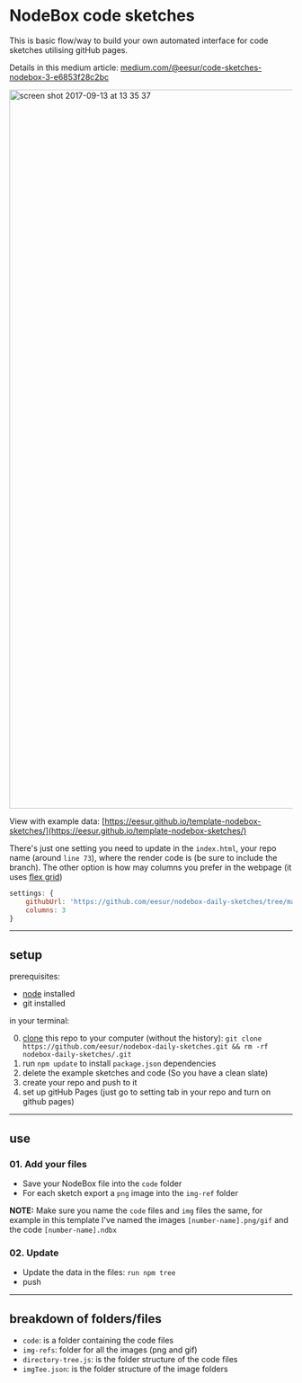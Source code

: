 # NodeBox code sketches

This is basic flow/way to build your own automated interface for code sketches utilising gitHub pages.

Details in this medium article: [medium.com/@eesur/code-sketches-nodebox-3-e6853f28c2bc](https://medium.com/@eesur/code-sketches-nodebox-3-e6853f28c2bc)

<img width="1280" alt="screen shot 2017-09-13 at 13 35 37" src="https://user-images.githubusercontent.com/1597761/30397172-df05e356-98c3-11e7-8eef-73bc3cee6d23.png">

View with example data: [https://eesur.github.io/template-nodebox-sketches/](https://eesur.github.io/template-nodebox-sketches/)

There's just one setting you need to update in the `index.html`, your repo name (around `line 73`), where the render code is (be sure to include the branch). The other option is how may columns you prefer in the webpage (it uses [flex grid](https://developer.mozilla.org/en-US/docs/Web/CSS/CSS_Flexible_Box_Layout/Using_CSS_flexible_boxes))

``` js
settings: {
    githubUrl: 'https://github.com/eesur/nodebox-daily-sketches/tree/master/',
    columns: 3
}
```


-----------

## setup

prerequisites: 
- [node](https://nodejs.org/en/) installed
- git installed

in your terminal:

0. [clone](https://help.github.com/articles/cloning-a-repository/) this repo to your computer (without the history): `git clone https://github.com/eesur/nodebox-daily-sketches.git && rm -rf nodebox-daily-sketches/.git`
1. run `npm update` to install `package.json` dependencies
2. delete the example sketches and code (So you have a clean slate)
3. create your repo and push to it
4. set up gitHub Pages (just go to setting tab in your repo and turn on github pages)

-----------

## use

### 01. Add your files
- Save your NodeBox file into the `code` folder
- For each sketch export a `png` image into the `img-ref` folder

**NOTE:** Make sure you name the `code` files and `img` files the same, for example in this template I've named the images `[number-name].png/gif` and the code `[number-name].ndbx`

### 02. Update
- Update the data in the files: `run npm tree` 
- push


-----------

## breakdown of folders/files

- `code`: is a folder containing the code files
- `img-refs`: folder for all the images (png and gif)
- `directory-tree.js`: is the folder structure of the code files
- `imgTee.json`: is the folder structure of the image folders
